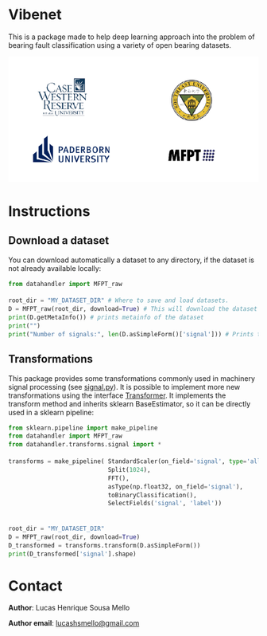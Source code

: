 # Vibenet

This is a package made to help deep learning approach into the problem of bearing fault classification
using a variety of open bearing datasets.

![image](Datasets.png "Datasets")

# Instructions 

## Download a dataset
You can download automatically a dataset to any directory, if the dataset is not already available locally:
```python
from datahandler import MFPT_raw

root_dir = "MY_DATASET_DIR" # Where to save and load datasets.
D = MFPT_raw(root_dir, download=True) # This will download the dataset to root_dir if not already available in root_dir.
print(D.getMetaInfo()) # prints metainfo of the dataset
print("")
print("Number of signals:", len(D.asSimpleForm()['signal'])) # Prints the number of signals.
```

## Transformations
This package provides some transformations commonly used in machinery signal processing (see [signal.py](datahandler/transforms/signal.py)).
It is possible to implement more new transformations using the interface [Transformer](datahandler/transforms/signal.py#L15). It implements the transform method and inherits sklearn BaseEstimator, so it can be directly used in a sklearn pipeline: 

```python
from sklearn.pipeline import make_pipeline
from datahandler import MFPT_raw
from datahandler.transforms.signal import *

transforms = make_pipeline( StandardScaler(on_field='signal', type='all'),
                            Split(1024),
                            FFT(),
                            asType(np.float32, on_field='signal'),
                            toBinaryClassification(),
                            SelectFields('signal', 'label'))


root_dir = "MY_DATASET_DIR"
D = MFPT_raw(root_dir, download=True)
D_transformed = transforms.transform(D.asSimpleForm())
print(D_transformed['signal'].shape)
```


# Contact

**Author**: Lucas Henrique Sousa Mello

**Author email**: lucashsmello@gmail.com

